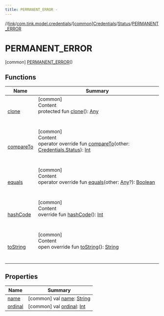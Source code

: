 ```yaml
---
title: PERMANENT_ERROR -
---
```

//[link](../../../../index.md)/[com.tink.model.credentials](../../../index.md)/[[common]Credentials](../../index.md)/[Status](../index.md)/[PERMANENT_ERROR](index.md)



# PERMANENT_ERROR  
 [common] [PERMANENT_ERROR](index.md)()  
   


## Functions  
  
|  Name|  Summary| 
|---|---|
| <a name="kotlin/Enum/clone/#/PointingToDeclaration/"></a>[clone](../../../../com.tink.model.transfer/[common]-signable-operation/-type/-u-n-k-n-o-w-n/index.md#%5Bkotlin%2FEnum%2Fclone%2F%23%2FPointingToDeclaration%2F%5D%2FFunctions%2F1647702525)| <a name="kotlin/Enum/clone/#/PointingToDeclaration/"></a>[common]  <br>Content  <br>protected fun [clone](../../../../com.tink.model.transfer/[common]-signable-operation/-type/-u-n-k-n-o-w-n/index.md#%5Bkotlin%2FEnum%2Fclone%2F%23%2FPointingToDeclaration%2F%5D%2FFunctions%2F1647702525)(): [Any](https://kotlinlang.org/api/latest/jvm/stdlib/kotlin/-any/index.html)  <br><br><br>
| <a name="kotlin/Enum/compareTo/#com.tink.model.credentials.Credentials.Status/PointingToDeclaration/"></a>[compareTo](../-d-e-l-e-t-e-d/index.md#%5Bkotlin%2FEnum%2FcompareTo%2F%23com.tink.model.credentials.Credentials.Status%2FPointingToDeclaration%2F%5D%2FFunctions%2F1647702525)| <a name="kotlin/Enum/compareTo/#com.tink.model.credentials.Credentials.Status/PointingToDeclaration/"></a>[common]  <br>Content  <br>operator override fun [compareTo](../-d-e-l-e-t-e-d/index.md#%5Bkotlin%2FEnum%2FcompareTo%2F%23com.tink.model.credentials.Credentials.Status%2FPointingToDeclaration%2F%5D%2FFunctions%2F1647702525)(other: [Credentials.Status](../index.md)): [Int](https://kotlinlang.org/api/latest/jvm/stdlib/kotlin/-int/index.html)  <br><br><br>
| <a name="kotlin/Enum/equals/#kotlin.Any?/PointingToDeclaration/"></a>[equals](../../../../com.tink.model.transfer/[common]-signable-operation/-type/-u-n-k-n-o-w-n/index.md#%5Bkotlin%2FEnum%2Fequals%2F%23kotlin.Any%3F%2FPointingToDeclaration%2F%5D%2FFunctions%2F1647702525)| <a name="kotlin/Enum/equals/#kotlin.Any?/PointingToDeclaration/"></a>[common]  <br>Content  <br>operator override fun [equals](../../../../com.tink.model.transfer/[common]-signable-operation/-type/-u-n-k-n-o-w-n/index.md#%5Bkotlin%2FEnum%2Fequals%2F%23kotlin.Any%3F%2FPointingToDeclaration%2F%5D%2FFunctions%2F1647702525)(other: [Any](https://kotlinlang.org/api/latest/jvm/stdlib/kotlin/-any/index.html)?): [Boolean](https://kotlinlang.org/api/latest/jvm/stdlib/kotlin/-boolean/index.html)  <br><br><br>
| <a name="kotlin/Enum/hashCode/#/PointingToDeclaration/"></a>[hashCode](../../../../com.tink.model.transfer/[common]-signable-operation/-type/-u-n-k-n-o-w-n/index.md#%5Bkotlin%2FEnum%2FhashCode%2F%23%2FPointingToDeclaration%2F%5D%2FFunctions%2F1647702525)| <a name="kotlin/Enum/hashCode/#/PointingToDeclaration/"></a>[common]  <br>Content  <br>override fun [hashCode](../../../../com.tink.model.transfer/[common]-signable-operation/-type/-u-n-k-n-o-w-n/index.md#%5Bkotlin%2FEnum%2FhashCode%2F%23%2FPointingToDeclaration%2F%5D%2FFunctions%2F1647702525)(): [Int](https://kotlinlang.org/api/latest/jvm/stdlib/kotlin/-int/index.html)  <br><br><br>
| <a name="kotlin/Enum/toString/#/PointingToDeclaration/"></a>[toString](../../../../com.tink.model.transfer/[common]-signable-operation/-type/-u-n-k-n-o-w-n/index.md#%5Bkotlin%2FEnum%2FtoString%2F%23%2FPointingToDeclaration%2F%5D%2FFunctions%2F1647702525)| <a name="kotlin/Enum/toString/#/PointingToDeclaration/"></a>[common]  <br>Content  <br>open override fun [toString](../../../../com.tink.model.transfer/[common]-signable-operation/-type/-u-n-k-n-o-w-n/index.md#%5Bkotlin%2FEnum%2FtoString%2F%23%2FPointingToDeclaration%2F%5D%2FFunctions%2F1647702525)(): [String](https://kotlinlang.org/api/latest/jvm/stdlib/kotlin/-string/index.html)  <br><br><br>


## Properties  
  
|  Name|  Summary| 
|---|---|
| <a name="com.tink.model.credentials/Credentials.Status.PERMANENT_ERROR/name/#/PointingToDeclaration/"></a>[name](name.md)| <a name="com.tink.model.credentials/Credentials.Status.PERMANENT_ERROR/name/#/PointingToDeclaration/"></a> [common] val [name](name.md): [String](https://kotlinlang.org/api/latest/jvm/stdlib/kotlin/-string/index.html)   <br>
| <a name="com.tink.model.credentials/Credentials.Status.PERMANENT_ERROR/ordinal/#/PointingToDeclaration/"></a>[ordinal](ordinal.md)| <a name="com.tink.model.credentials/Credentials.Status.PERMANENT_ERROR/ordinal/#/PointingToDeclaration/"></a> [common] val [ordinal](ordinal.md): [Int](https://kotlinlang.org/api/latest/jvm/stdlib/kotlin/-int/index.html)   <br>

